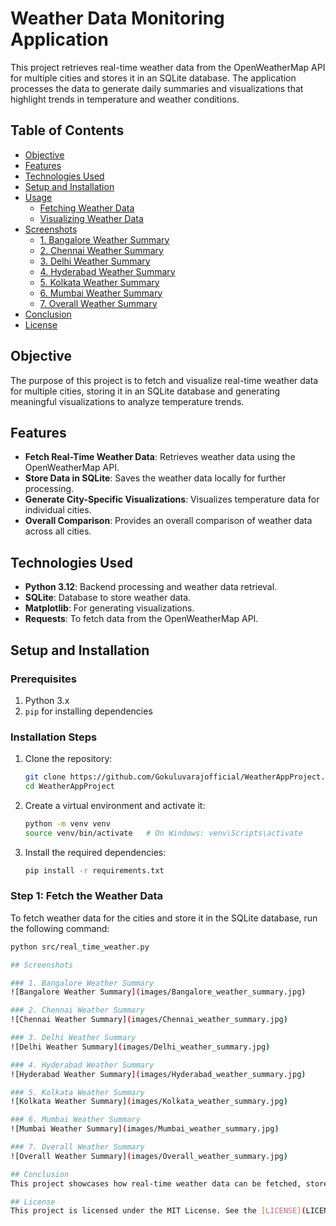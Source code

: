 # Weather Data Monitoring Application

This project retrieves real-time weather data from the OpenWeatherMap API for multiple cities and stores it in an SQLite database. The application processes the data to generate daily summaries and visualizations that highlight trends in temperature and weather conditions.

## Table of Contents
- [Objective](#objective)
- [Features](#features)
- [Technologies Used](#technologies-used)
- [Setup and Installation](#setup-and-installation)
- [Usage](#usage)
  - [Fetching Weather Data](#fetching-weather-data)
  - [Visualizing Weather Data](#visualizing-weather-data)
- [Screenshots](#screenshots)
  - [1. Bangalore Weather Summary](#1-bangalore-weather-summary)
  - [2. Chennai Weather Summary](#2-chennai-weather-summary)
  - [3. Delhi Weather Summary](#3-delhi-weather-summary)
  - [4. Hyderabad Weather Summary](#4-hyderabad-weather-summary)
  - [5. Kolkata Weather Summary](#5-kolkata-weather-summary)
  - [6. Mumbai Weather Summary](#6-mumbai-weather-summary)
  - [7. Overall Weather Summary](#7-overall-weather-summary)
- [Conclusion](#conclusion)
- [License](#license)

## Objective
The purpose of this project is to fetch and visualize real-time weather data for multiple cities, storing it in an SQLite database and generating meaningful visualizations to analyze temperature trends.

## Features
- **Fetch Real-Time Weather Data**: Retrieves weather data using the OpenWeatherMap API.
- **Store Data in SQLite**: Saves the weather data locally for further processing.
- **Generate City-Specific Visualizations**: Visualizes temperature data for individual cities.
- **Overall Comparison**: Provides an overall comparison of weather data across all cities.

## Technologies Used
- **Python 3.12**: Backend processing and weather data retrieval.
- **SQLite**: Database to store weather data.
- **Matplotlib**: For generating visualizations.
- **Requests**: To fetch data from the OpenWeatherMap API.

## Setup and Installation

### Prerequisites
1. Python 3.x
2. `pip` for installing dependencies

### Installation Steps
1. Clone the repository:
    ```bash
    git clone https://github.com/Gokuluvarajofficial/WeatherAppProject.git
    cd WeatherAppProject
    ```
2. Create a virtual environment and activate it:
    ```bash
    python -m venv venv
    source venv/bin/activate   # On Windows: venv\Scripts\activate
    ```
3. Install the required dependencies:
    ```bash
    pip install -r requirements.txt
    ```

### Step 1: Fetch the Weather Data
To fetch weather data for the cities and store it in the SQLite database, run the following command:
```bash
python src/real_time_weather.py

## Screenshots

### 1. Bangalore Weather Summary
![Bangalore Weather Summary](images/Bangalore_weather_summary.jpg)

### 2. Chennai Weather Summary
![Chennai Weather Summary](images/Chennai_weather_summary.jpg)

### 3. Delhi Weather Summary
![Delhi Weather Summary](images/Delhi_weather_summary.jpg)

### 4. Hyderabad Weather Summary
![Hyderabad Weather Summary](images/Hyderabad_weather_summary.jpg)

### 5. Kolkata Weather Summary
![Kolkata Weather Summary](images/Kolkata_weather_summary.jpg)

### 6. Mumbai Weather Summary
![Mumbai Weather Summary](images/Mumbai_weather_summary.jpg)

### 7. Overall Weather Summary
![Overall Weather Summary](images/Overall_weather_summary.jpg)

## Conclusion
This project showcases how real-time weather data can be fetched, stored, and visualized using Python. The data is stored in an SQLite database and analyzed to highlight temperature trends and weather conditions across multiple cities. By providing city-specific visualizations along with an overall comparison, it serves as a useful tool for weather data analysis.

## License
This project is licensed under the MIT License. See the [LICENSE](LICENSE) file for details.

